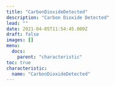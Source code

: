 ```yaml
---
title: "CarbonDioxideDetected"
description: "Carbon Dioxide Detected"
lead: ""
date: 2021-04-05T11:54:45.000Z
draft: false
images: []
menu:
  docs:
    parent: "characteristic"
toc: true
characteristic:
  name: "CarbonDioxideDetected"
---
```


